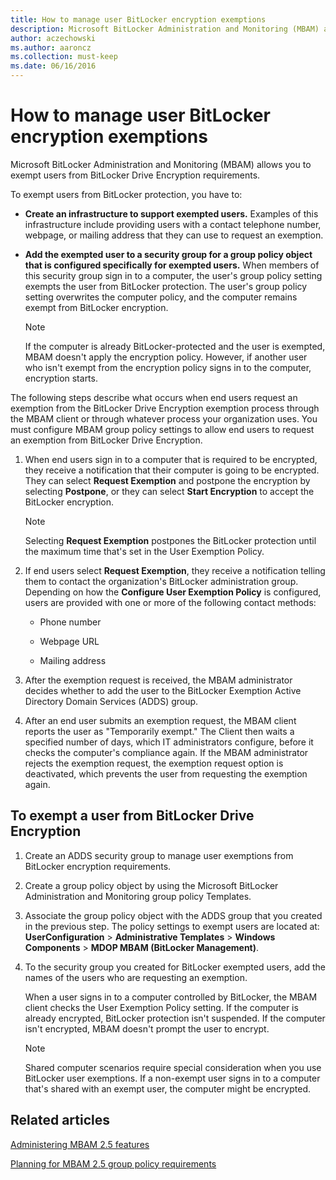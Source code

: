```yaml
---
title: How to manage user BitLocker encryption exemptions
description: Microsoft BitLocker Administration and Monitoring (MBAM) allows you to exempt users from BitLocker Drive Encryption requirements.
author: aczechowski
ms.author: aaroncz
ms.collection: must-keep
ms.date: 06/16/2016
---
```


# How to manage user BitLocker encryption exemptions

Microsoft BitLocker Administration and Monitoring (MBAM) allows you to exempt users from BitLocker Drive Encryption requirements.

To exempt users from BitLocker protection, you have to:

- **Create an infrastructure to support exempted users.** Examples of this infrastructure include providing users with a contact telephone number, webpage, or mailing address that they can use to request an exemption.

- **Add the exempted user to a security group for a group policy object that is configured specifically for exempted users.** When members of this security group sign in to a computer, the user's group policy setting exempts the user from BitLocker protection. The user's group policy setting overwrites the computer policy, and the computer remains exempt from BitLocker encryption.

  > [!NOTE]
  > If the computer is already BitLocker-protected and the user is exempted, MBAM doesn't apply the encryption policy. However, if another user who isn't exempt from the encryption policy signs in to the computer, encryption starts.

The following steps describe what occurs when end users request an exemption from the BitLocker Drive Encryption exemption process through the MBAM client or through whatever process your organization uses. You must configure MBAM group policy settings to allow end users to request an exemption from BitLocker Drive Encryption.

1.  When end users sign in to a computer that is required to be encrypted, they receive a notification that their computer is going to be encrypted. They can select **Request Exemption** and postpone the encryption by selecting **Postpone**, or they can select **Start Encryption** to accept the BitLocker encryption.

    > [!NOTE]
    > Selecting **Request Exemption** postpones the BitLocker protection until the maximum time that's set in the User Exemption Policy.

2.  If end users select **Request Exemption**, they receive a notification telling them to contact the organization's BitLocker administration group. Depending on how the **Configure User Exemption Policy** is configured, users are provided with one or more of the following contact methods:

    - Phone number

    - Webpage URL

    - Mailing address

3.  After the exemption request is received, the MBAM administrator decides whether to add the user to the BitLocker Exemption Active Directory Domain Services (ADDS) group.

4.  After an end user submits an exemption request, the MBAM client reports the user as "Temporarily exempt." The Client then waits a specified number of days, which IT administrators configure, before it checks the computer's compliance again. If the MBAM administrator rejects the exemption request, the exemption request option is deactivated, which prevents the user from requesting the exemption again.

## To exempt a user from BitLocker Drive Encryption

1.  Create an ADDS security group to manage user exemptions from BitLocker encryption requirements.

2.  Create a group policy object by using the Microsoft BitLocker Administration and Monitoring group policy Templates.

3.  Associate the group policy object with the ADDS group that you created in the previous step. The policy settings to exempt users are located at: **UserConfiguration** &gt; **Administrative Templates** &gt; **Windows Components** &gt; **MDOP MBAM (BitLocker Management)**.

4.  To the security group you created for BitLocker exempted users, add the names of the users who are requesting an exemption.

    When a user signs in to a computer controlled by BitLocker, the MBAM client checks the User Exemption Policy setting. If the computer is already encrypted, BitLocker protection isn't suspended. If the computer isn't encrypted, MBAM doesn't prompt the user to encrypt.

    > [!NOTE]
    > Shared computer scenarios require special consideration when you use BitLocker user exemptions. If a non-exempt user signs in to a computer that's shared with an exempt user, the computer might be encrypted.

## Related articles

[Administering MBAM 2.5 features](administering-mbam-25-features.md)

[Planning for MBAM 2.5 group policy requirements](planning-for-mbam-25-group-policy-requirements.md)

